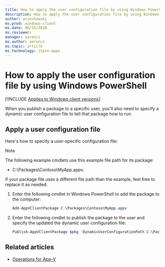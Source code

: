 ```yaml
---
title: How to apply the user configuration file by using Windows PowerShell (Windows 10/11)
description: How to apply the user configuration file by using Windows PowerShell (Windows 10/11).
author: aczechowski
ms.prod: windows-client
ms.date: 06/15/2018
ms.reviewer: 
manager: aaroncz
ms.author: aaroncz
ms.topic: article
ms.technology: itpro-apps
---
```

# How to apply the user configuration file by using Windows PowerShell

[!INCLUDE [Applies to Windows client versions](../includes/applies-to-windows-client-versions.md)]

When you publish a package to a specific user, you'll also need to specify a dynamic user configuration file to tell that package how to run.

## Apply a user configuration file

Here's how to specify a user-specific configuration file:

> [!NOTE]
> The following example cmdlets use this example file path for its package:
> 
> * C:\\Packages\\Contoso\\MyApp.appv.
> 
> If your package file uses a different file path than the example, feel free to replace it as needed.

1. Enter the following cmdlet in Windows PowerShell to add the package to the computer:

    ```PowerShell
    Add-AppVClientPackage C:\Packages\Contoso\MyApp.appv
    ```
2. Enter the following cmdlet to publish the package to the user and specify the updated the dynamic user configuration file:

    ```PowerShell
    Publish-AppVClientPackage $pkg -DynamicUserConfigurationPath C:\Packages\Contoso\config.xml
    ```





## Related articles

* [Operations for App-V](appv-operations.md)
